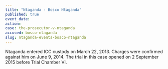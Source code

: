 ```yaml
---
title: "Ntaganda - Bosco Ntaganda"
published: true
event_date:
action:
case: the-prosecutor-v-ntaganda
accused: bosco-ntaganda
slug: ntaganda-events-bosco-ntaganda
---
```


Ntaganda entered ICC custody on March 22, 2013. Charges were confirmed against him on June 9, 2014. The trial in this case opened on 2 September 2015 before Trial Chamber VI.

